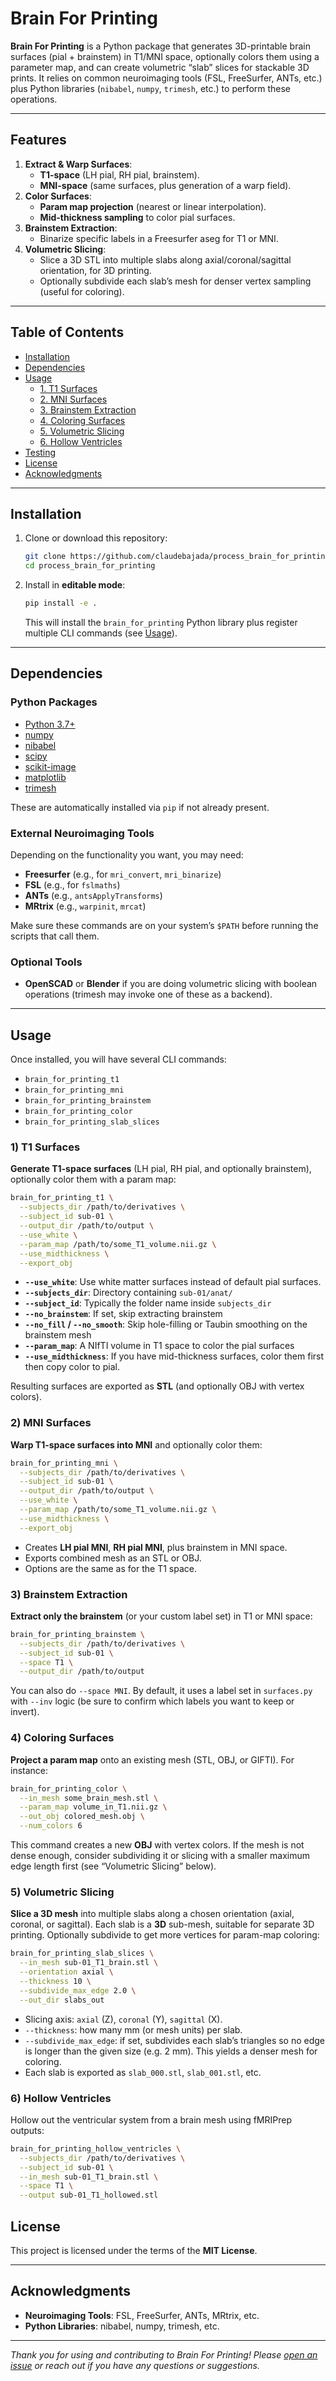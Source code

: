 # Brain For Printing

**Brain For Printing** is a Python package that generates 3D-printable brain surfaces (pial + brainstem) in T1/MNI space, optionally colors them using a parameter map, and can create volumetric “slab” slices for stackable 3D prints. It relies on common neuroimaging tools (FSL, FreeSurfer, ANTs, etc.) plus Python libraries (`nibabel`, `numpy`, `trimesh`, etc.) to perform these operations.

---

## Features

1. **Extract & Warp Surfaces**:  
   - **T1-space** (LH pial, RH pial, brainstem).  
   - **MNI-space** (same surfaces, plus generation of a warp field).  
2. **Color Surfaces**:  
   - **Param map projection** (nearest or linear interpolation).  
   - **Mid-thickness sampling** to color pial surfaces.  
3. **Brainstem Extraction**:  
   - Binarize specific labels in a Freesurfer aseg for T1 or MNI.  
4. **Volumetric Slicing**:  
   - Slice a 3D STL into multiple slabs along axial/coronal/sagittal orientation, for 3D printing.  
   - Optionally subdivide each slab’s mesh for denser vertex sampling (useful for coloring).  

---

## Table of Contents

- [Installation](#installation)  
- [Dependencies](#dependencies)  
- [Usage](#usage)  
  - [1. T1 Surfaces](#1-t1-surfaces)  
  - [2. MNI Surfaces](#2-mni-surfaces)  
  - [3. Brainstem Extraction](#3-brainstem-extraction)  
  - [4. Coloring Surfaces](#4-coloring-surfaces)  
  - [5. Volumetric Slicing](#5-volumetric-slicing)
  - [6. Hollow Ventricles](#6-hollow-ventricles)
- [Testing](#testing)  
- [License](#license)  
- [Acknowledgments](#acknowledgments)  

---

## Installation

1. Clone or download this repository:

   ```bash
   git clone https://github.com/claudebajada/process_brain_for_printing.git
   cd process_brain_for_printing
   ```

2. Install in **editable mode**:

   ```bash
   pip install -e .
   ```

   This will install the `brain_for_printing` Python library plus register multiple CLI commands (see [Usage](#usage)).

---

## Dependencies

### Python Packages

- [Python 3.7+](https://www.python.org/)  
- [numpy](https://numpy.org/)  
- [nibabel](https://nipy.org/nibabel/)  
- [scipy](https://scipy.org/)  
- [scikit-image](https://scikit-image.org/)  
- [matplotlib](https://matplotlib.org/)  
- [trimesh](https://github.com/mikedh/trimesh)

These are automatically installed via `pip` if not already present.

### External Neuroimaging Tools

Depending on the functionality you want, you may need:

- **Freesurfer** (e.g., for `mri_convert`, `mri_binarize`)  
- **FSL** (e.g., for `fslmaths`)  
- **ANTs** (e.g., `antsApplyTransforms`)  
- **MRtrix** (e.g., `warpinit`, `mrcat`)

Make sure these commands are on your system’s `$PATH` before running the scripts that call them.

### Optional Tools

- **OpenSCAD** or **Blender** if you are doing volumetric slicing with boolean operations (trimesh may invoke one of these as a backend).

---

## Usage

Once installed, you will have several CLI commands:

- `brain_for_printing_t1`
- `brain_for_printing_mni`
- `brain_for_printing_brainstem`
- `brain_for_printing_color`
- `brain_for_printing_slab_slices`

### 1) T1 Surfaces

**Generate T1-space surfaces** (LH pial, RH pial, and optionally brainstem), optionally color them with a param map:

```bash
brain_for_printing_t1 \
  --subjects_dir /path/to/derivatives \
  --subject_id sub-01 \
  --output_dir /path/to/output \
  --use_white \
  --param_map /path/to/some_T1_volume.nii.gz \
  --use_midthickness \
  --export_obj
```

- **`--use_white`**: Use white matter surfaces instead of default pial surfaces.
- **`--subjects_dir`**: Directory containing `sub-01/anat/`  
- **`--subject_id`**: Typically the folder name inside `subjects_dir`  
- **`--no_brainstem`**: If set, skip extracting brainstem  
- **`--no_fill` / `--no_smooth`**: Skip hole-filling or Taubin smoothing on the brainstem mesh  
- **`--param_map`**: A NIfTI volume in T1 space to color the pial surfaces  
- **`--use_midthickness`**: If you have mid-thickness surfaces, color them first then copy color to pial.  

Resulting surfaces are exported as **STL** (and optionally OBJ with vertex colors).

### 2) MNI Surfaces

**Warp T1-space surfaces into MNI** and optionally color them:

```bash
brain_for_printing_mni \
  --subjects_dir /path/to/derivatives \
  --subject_id sub-01 \
  --output_dir /path/to/output \
  --use_white \
  --param_map /path/to/some_T1_volume.nii.gz \
  --use_midthickness \
  --export_obj
```

- Creates **LH pial MNI**, **RH pial MNI**, plus brainstem in MNI space.  
- Exports combined mesh as an STL or OBJ.
- Options are the same as for the T1 space.

### 3) Brainstem Extraction

**Extract only the brainstem** (or your custom label set) in T1 or MNI space:

```bash
brain_for_printing_brainstem \
  --subjects_dir /path/to/derivatives \
  --subject_id sub-01 \
  --space T1 \
  --output_dir /path/to/output
```

You can also do `--space MNI`. By default, it uses a label set in `surfaces.py` with `--inv` logic (be sure to confirm which labels you want to keep or invert).

### 4) Coloring Surfaces

**Project a param map** onto an existing mesh (STL, OBJ, or GIFTI). For instance:

```bash
brain_for_printing_color \
  --in_mesh some_brain_mesh.stl \
  --param_map volume_in_T1.nii.gz \
  --out_obj colored_mesh.obj \
  --num_colors 6
```

This command creates a new **OBJ** with vertex colors. If the mesh is not dense enough, consider subdividing it or slicing with a smaller maximum edge length first (see “Volumetric Slicing” below).

### 5) Volumetric Slicing

**Slice a 3D mesh** into multiple slabs along a chosen orientation (axial, coronal, or sagittal). Each slab is a **3D** sub-mesh, suitable for separate 3D printing. Optionally subdivide to get more vertices for param-map coloring:

```bash
brain_for_printing_slab_slices \
  --in_mesh sub-01_T1_brain.stl \
  --orientation axial \
  --thickness 10 \
  --subdivide_max_edge 2.0 \
  --out_dir slabs_out
```

- Slicing axis: `axial` (Z), `coronal` (Y), `sagittal` (X).  
- `--thickness`: how many mm (or mesh units) per slab.  
- `--subdivide_max_edge`: if set, subdivides each slab’s triangles so no edge is longer than the given size (e.g. 2 mm). This yields a denser mesh for coloring.  
- Each slab is exported as `slab_000.stl`, `slab_001.stl`, etc.

### 6) Hollow Ventricles

Hollow out the ventricular system from a brain mesh using fMRIPrep outputs:

```bash
brain_for_printing_hollow_ventricles \
  --subjects_dir /path/to/derivatives \
  --subject_id sub-01 \
  --in_mesh sub-01_T1_brain.stl \
  --space T1 \
  --output sub-01_T1_hollowed.stl
```

## License

This project is licensed under the terms of the **MIT License**. 

---

## Acknowledgments

- **Neuroimaging Tools**: FSL, FreeSurfer, ANTs, MRtrix, etc.  
- **Python Libraries**: nibabel, numpy, trimesh, etc.  

---

*Thank you for using and contributing to Brain For Printing! Please [open an issue](https://github.com/claudebajada/process_brain_for_printing/issues) or reach out if you have any questions or suggestions.*

